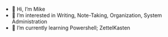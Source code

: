 - 👋 Hi, I’m Mike
- 👀 I’m interested in Writing, Note-Taking, Organization, System Administration
- 🌱 I’m currently learning Powershell; ZettelKasten

<!---
mmckearn/mmckearn is a ✨ special ✨ repository because its `README.md` (this file) appears on your GitHub profile.
You can click the Preview link to take a look at your changes.
--->
